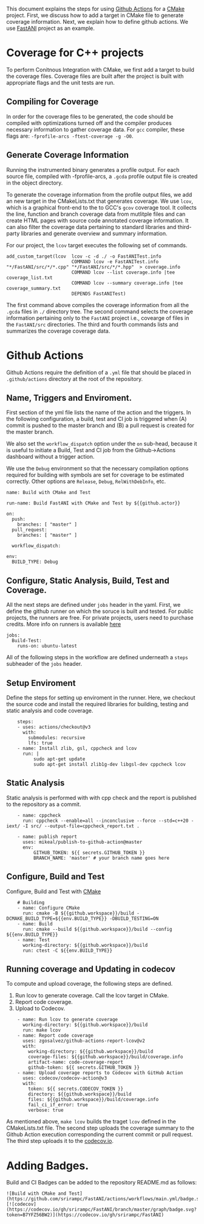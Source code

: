 
This document explains the steps for using [Github Actions](https://docs.github.com/en/actions) for a [CMake](https://cmake.org/) project.
First, we discuss how to add a target in CMake file to generate coverage information. Next, we explain how to define github actions. We use [FastANI](https://github.com/srirampc/FastANI) project as an example. 

# Coverage for C++ projects

To perform Conitnous Integration with CMake, we first add a target to build the coverage files. Coverage files are built after the project is built with appropriate flags and the unit tests are run.

## Compiling for Coverage 

In order for the coverage files to be generated, the code should be compiled with optimizations turned off and the compiler produces necessary information to gather coverage data.
For `gcc` compiler, these flags are: `-fprofile-arcs -ftest-coverage -g -O0`.


## Generate Coverage Information
Running the instrumented binary generates a profile output. For each source file, compiled with -fprofile-arcs, a `.gcda` profile output file is created in the object directory.

To generate the coverage information from the profile output files, we add an new target in the CMakeLists.txt that generates coverage. 
We use `lcov`, which is a graphical front-end to the to GCC's `gcov` coverage tool. It collects the line, function and branch coverage data from mutlitple files and can create HTML pages with source code annotated coverage information. It can also filter the coverage data pertaining to standard libraries and third-party libraries and generate overview and summary information.

For our project, the `lcov` target executes the following set of commands.
```
add_custom_target(lcov  lcov -c -d ./ -o FastANITest.info
                        COMMAND lcov -e FastANITest.info "*/FastANI/src/*/*.cpp" "*/FastANI/src/*/*.hpp"  > coverage.info
                        COMMAND lcov --list coverage.info |tee coverage_list.txt
                        COMMAND lcov --summary coverage.info |tee coverage_summary.txt
                        DEPENDS FastANITest)
```
The first command above compiles the coverage information from all the `.gcda` files in `./` directory tree. The second command selects the coverage information pertaining only to the `FastANI` project i.e., covearge of files in the `FastANI/src` directories. The third and fourth commands lists and summarizes the coverage coverage data.


# Github Actions

Github Actions require the definition of a `.yml` file that should be placed in `.github/actions` directory at the root of the repository.

## Name, Triggers and Enviroment.

First section of the yml file lists the name of the action and the triggers. 
In the following configuration, a build, test and CI job is triggered  when 
(A)  commit is pushed to the master branch and 
(B) a pull request is created for the master branch.

We also set the `workflow_dispatch` option under the `on` sub-head, because it
is useful to initiate a Build, Test and CI job from the Github->Actions dashboard
without a trigger action.

We use the `Debug` environment so that the necessary compilation options
required for building with symbols are set for coverage to be estimated 
correctly.  Other options are `Release`, `Debug`, `RelWithDebInfo`, etc.

```
name: Build with CMake and Test

run-name: Build FastANI with CMake and Test by ${{github.actor}}

on:
  push:
    branches: [ "master" ]
  pull_request:
    branches: [ "master" ]

  workflow_dispatch:

env:
  BUILD_TYPE: Debug
```

## Configure, Static Analysis, Build, Test and Coverage.

All the next steps are defined under `jobs` header in the yaml. First, we define the 
github runner on which the soruce is built and tested. For public projects, the runners
are free. For private projects, users need to purchase credits. More info on runners is
available [here](https://docs.github.com/en/actions/using-github-hosted-runners/about-github-hosted-runners)
```
jobs:
  Build-Test:
    runs-on: ubuntu-latest
```
All of the following  steps in the workflow are defined underneath a `steps` subheader 
of the `jobs` header.

## Setup Enviroment

Define the steps for setting up enviroment in the runner. Here,
we checkout the source code and install the required libraries
for building, testing and static analysis and code coverage.
```
    steps:
    - uses: actions/checkout@v3
      with:
        submodules: recursive
        lfs: true
    - name: Install zlib, gsl, cppcheck and lcov
      run: |
          sudo apt-get update
          sudo apt-get install zlib1g-dev libgsl-dev cppcheck lcov
```

## Static Analysis

Static analysis is performed with with cpp check and the report is published 
to the repository as a commit.

```
    - name: cppcheck
      run: cppcheck --enable=all --inconclusive --force --std=c++20 -iext/ -I src/ --output-file=cppcheck_report.txt . 
          
    - name: publish report    
      uses: mikeal/publish-to-github-action@master
      env:
          GITHUB_TOKEN: ${{ secrets.GITHUB_TOKEN }}
          BRANCH_NAME: 'master' # your branch name goes here
```

## Configure, Build and Test
  Configure, Build and Test with [CMake](https://cmake.org/cmake/help/latest/variable/CMAKE_BUILD_TYPE.html?highlight=cmake_build_type)
```
    # Building
    - name: Configure CMake
      run: cmake -B ${{github.workspace}}/build -DCMAKE_BUILD_TYPE=${{env.BUILD_TYPE}} -DBUILD_TESTING=ON
    - name: Build
      run: cmake --build ${{github.workspace}}/build --config ${{env.BUILD_TYPE}}
    - name: Test
      working-directory: ${{github.workspace}}/build
      run: ctest -C ${{env.BUILD_TYPE}}
```
## Running coverage and Updating in codecov

To compute and upload coverage, the following steps are defined.
 1. Run lcov to generate coverage. Call the lcov target in CMake.
 2. Report code coverage.
 3. Upload to Codecov.

```
    - name: Run lcov to generate coverage
      working-directory: ${{github.workspace}}/build
      run: make lcov
    - name: Report code coverage
      uses: zgosalvez/github-actions-report-lcov@v2
      with:
        working-directory: ${{github.workspace}}/build
        coverage-files: ${{github.workspace}}/build/coverage.info
        artifact-name: code-coverage-report
        github-token: ${{ secrets.GITHUB_TOKEN }}
    - name: Upload coverage reports to Codecov with GitHub Action
      uses: codecov/codecov-action@v3
      with:
        token: ${{ secrets.CODECOV_TOKEN }}
        directory: ${{github.workspace}}/build
        files: ${{github.workspace}}/build/coverage.info
        fail_ci_if_error: true
        verbose: true
```

As mentioned above, `make lcov` builds the traget `lcov` defined in 
the CMakeLists.txt file. 
The second step uploads the coverage summary to the Github Action execution corresponding the 
current commit or pull request. The third step uploads it to the [codecov.io](www.codecov.io).

# Adding Badges.

Build and CI Badges can be added to the repository README.md as follows:

```
![Build with CMake and Test](https://github.com/srirampc/FastANI/actions/workflows/main.yml/badge.svg)
[![codecov](https://codecov.io/gh/srirampc/FastANI/branch/master/graph/badge.svg?token=B7YFZ56BW2)](https://codecov.io/gh/srirampc/FastANI)
```

